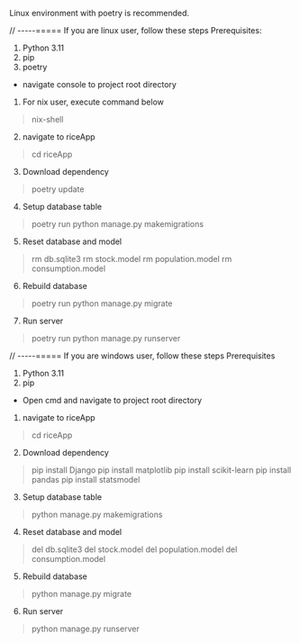 Linux environment with poetry is recommended.

// -----===== If you are linux user, follow these steps
Prerequisites:
1. Python 3.11
2. pip
3. poetry


- navigate console to project root directory

1. For nix user, execute command below
> nix-shell

2. navigate to riceApp
> cd riceApp

3. Download dependency
> poetry update

4. Setup database table
>  poetry run python manage.py makemigrations

5. Reset database and model
> rm db.sqlite3
> rm stock.model
> rm population.model
> rm consumption.model

6. Rebuild database
> poetry run python manage.py migrate

7. Run server
> poetry run python manage.py runserver


// -----===== If you are windows user, follow these steps
Prerequisites
1. Python 3.11
2. pip

- Open cmd and navigate to project root directory

1. navigate to riceApp
> cd riceApp

2. Download dependency
> pip install Django
> pip install matplotlib
> pip install scikit-learn
> pip install pandas
> pip install statsmodel

3. Setup database table
> python manage.py makemigrations

4. Reset database and model
> del db.sqlite3
> del stock.model
> del population.model
> del consumption.model

5. Rebuild database
> python manage.py migrate

6. Run server
> python manage.py runserver
